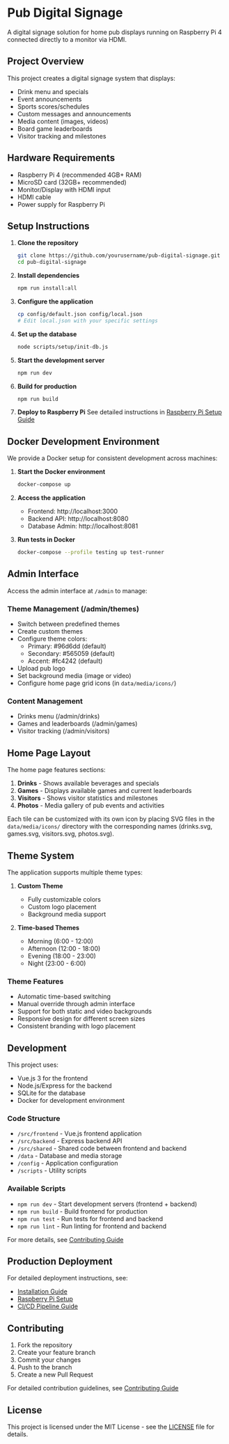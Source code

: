 # Pub Digital Signage

A digital signage solution for home pub displays running on Raspberry Pi 4 connected directly to a monitor via HDMI.

## Project Overview

This project creates a digital signage system that displays:
- Drink menu and specials
- Event announcements
- Sports scores/schedules
- Custom messages and announcements
- Media content (images, videos)
- Board game leaderboards
- Visitor tracking and milestones

## Hardware Requirements

- Raspberry Pi 4 (recommended 4GB+ RAM)
- MicroSD card (32GB+ recommended)
- Monitor/Display with HDMI input
- HDMI cable
- Power supply for Raspberry Pi

## Setup Instructions

1. **Clone the repository**
   ```bash
   git clone https://github.com/yourusername/pub-digital-signage.git
   cd pub-digital-signage
   ```

2. **Install dependencies**
   ```bash
   npm run install:all
   ```

3. **Configure the application**
   ```bash
   cp config/default.json config/local.json
   # Edit local.json with your specific settings
   ```

4. **Set up the database**
   ```bash
   node scripts/setup/init-db.js
   ```

5. **Start the development server**
   ```bash
   npm run dev
   ```

6. **Build for production**
   ```bash
   npm run build
   ```

7. **Deploy to Raspberry Pi**
   See detailed instructions in [Raspberry Pi Setup Guide](docs/setup/raspberry-pi.md)

## Docker Development Environment

We provide a Docker setup for consistent development across machines:

1. **Start the Docker environment**
   ```bash
   docker-compose up
   ```

2. **Access the application**
   - Frontend: http://localhost:3000
   - Backend API: http://localhost:8080
   - Database Admin: http://localhost:8081

3. **Run tests in Docker**
   ```bash
   docker-compose --profile testing up test-runner
   ```

## Admin Interface

Access the admin interface at `/admin` to manage:

### Theme Management (/admin/themes)
- Switch between predefined themes
- Create custom themes
- Configure theme colors:
  - Primary: #96d6dd (default)
  - Secondary: #565059 (default)
  - Accent: #fc4242 (default)
- Upload pub logo
- Set background media (image or video)
- Configure home page grid icons (in `data/media/icons/`)

### Content Management
- Drinks menu (/admin/drinks)
- Games and leaderboards (/admin/games)
- Visitor tracking (/admin/visitors)

## Home Page Layout

The home page features sections:
1. **Drinks** - Shows available beverages and specials
2. **Games** - Displays available games and current leaderboards
3. **Visitors** - Shows visitor statistics and milestones
4. **Photos** - Media gallery of pub events and activities

Each tile can be customized with its own icon by placing SVG files in the `data/media/icons/` directory with the corresponding names (drinks.svg, games.svg, visitors.svg, photos.svg).

## Theme System

The application supports multiple theme types:

1. **Custom Theme**
   - Fully customizable colors
   - Custom logo placement
   - Background media support

2. **Time-based Themes**
   - Morning (6:00 - 12:00)
   - Afternoon (12:00 - 18:00)
   - Evening (18:00 - 23:00)
   - Night (23:00 - 6:00)

### Theme Features
- Automatic time-based switching
- Manual override through admin interface
- Support for both static and video backgrounds
- Responsive design for different screen sizes
- Consistent branding with logo placement

## Development

This project uses:
- Vue.js 3 for the frontend
- Node.js/Express for the backend
- SQLite for the database
- Docker for development environment

### Code Structure

- `/src/frontend` - Vue.js frontend application
- `/src/backend` - Express backend API
- `/src/shared` - Shared code between frontend and backend
- `/data` - Database and media storage
- `/config` - Application configuration
- `/scripts` - Utility scripts

### Available Scripts

- `npm run dev` - Start development servers (frontend + backend)
- `npm run build` - Build frontend for production
- `npm run test` - Run tests for frontend and backend
- `npm run lint` - Run linting for frontend and backend

For more details, see [Contributing Guide](docs/development/contributing.md)

## Production Deployment

For detailed deployment instructions, see:
- [Installation Guide](docs/setup/installation.md)
- [Raspberry Pi Setup](docs/setup/raspberry-pi.md)
- [CI/CD Pipeline Guide](docs/user/CI_CD_GUIDE.md)

## Contributing

1. Fork the repository
2. Create your feature branch 
3. Commit your changes
4. Push to the branch
5. Create a new Pull Request

For detailed contribution guidelines, see [Contributing Guide](docs/development/contributing.md)

## License

This project is licensed under the MIT License - see the [LICENSE](LICENSE) file for details.
